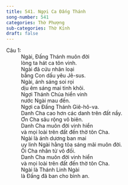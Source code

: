 ```yaml
---
title: 541. Ngợi Ca Đấng Thánh
song-number: 541
categories: Thờ Phượng
sub-categories: Thờ Kính
draft: false
---
```

<dl><dt>Câu 1:</dt><dd data-verse="1">Ngài, Đấng Thánh muôn đời <br/>lòng ta hát ca tôn vinh. <br/>Ngài đã cứu nhân loại <br/>bằng Con dấu yêu Jê-sus. <br/>Ngài, ánh sáng soi rọi <br/>dịu êm sáng mai tinh khôi. <br/>Ngợi Thánh Chúa hiển vinh <br/>nước Ngài mau đến. <br/>Ngợi ca Đấng Thánh Giê-hô-va. <br/>Danh Cha cao hơn các danh trên đất nầy. <br/>Ơn Cha sâu rộng vô biên. <br/>Danh Cha muôn đời vinh hiển <br/>và mọi loài trên đất đến thờ tôn Cha. <br/>Ngài là ánh dương ban mai <br/>uy linh Ngài hằng tỏa sáng mãi muôn đời. <br/>Ôi Cha nhân từ vô đối. <br/>Danh Cha muôn đời vinh hiển <br/>và mọi loài trên đất đến thờ tôn Cha. <br/>Ngài là Thánh Linh Ngài <br/>là Đấng đã ban cho bình an. </dd></dl>
